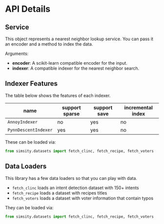 # API Details

## Service

This object represents a nearest neighbor lookup service. You can
pass it an encoder and a method to index the data.

Arguments:
- **encoder**: A scikit-learn compatible encoder for the input.
- **indexer**: A compatible indexer for the nearest neighbor search.

## Indexer Features

The table below shows the features of each indexer.

| name                 | support sparse | support save | incremental index |
|----------------------|----------------|--------------|-------------------|
| `AnnoyIndexer`       | no             | yes          | no                |
| `PynnDescentIndexer` | yes            | yes          | no                |

These can be loaded via:

```python
from simsity.datasets import fetch_clinc, fetch_recipe, fetch_voters
```

## Data Loaders

This library has a few data loaders so that you can play with data.

- `fetch_clinc` loads an intent detection dataset with 150+ intents
- `fetch_recipe` loads a dataset with recipes titles
- `fetch_voters` loads a dataset with voter information that contain typos

They can be loaded via:

```python
from simsity.datasets import fetch_clinc, fetch_recipe, fetch_voters
```
